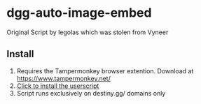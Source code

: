 # dgg-auto-image-embed
Original Script by legolas which was stolen from Vyneer

## Install
1. Requires the Tampermonkey browser extention. Download at https://www.tampermonkey.net/
2. [Click to install the userscript](https://greasyfork.org/en/scripts/547316-dgg-auto-image-embed)
3. Script runs exclusively on destiny.gg/ domains only
